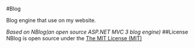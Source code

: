 #Blog

Blog engine that use on my website.

_Based on NBlog(an open source ASP.NET MVC 3 blog engine)_
##License
NBlog is open source under the [The MIT License (MIT)](http://www.opensource.org/licenses/mit-license.php)
